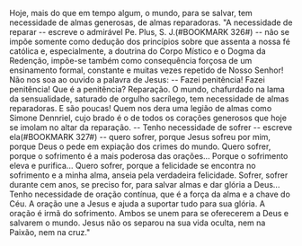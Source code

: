 
Hoje, mais do que em tempo algum, o mundo, para se salvar, tem necessidade de almas generosas, de almas reparadoras. "A necessidade de reparar -- escreve o admirável Pe. Plus, S. J.(#BOOKMARK 326#) -- não se impõe somente como dedução dos princípios sobre que assenta a nossa fé católica e, especialmente, a doutrina do Corpo Místico e o Dogma da Redenção, impõe-se também como consequência forçosa de um ensinamento formal, constante e muitas vezes repetido de Nosso Senhor! Não nos soa ao ouvido a palavra de Jesus: -- Fazei penitência! Fazei penitência! Que é a penitência? Reparação. O mundo, chafurdado na lama da sensualidade, saturado de orgulho sacrílego, tem necessidade de almas reparadoras. E são poucas! Quem nos dera uma legião de almas como Simone Dennriel, cujo brado é o de todos os corações generosos que hoje se imolam no altar da reparação. -- Tenho necessidade de sofrer -- escreve ela(#BOOKMARK 327#) -- quero sofrer, porque Jesus sofreu por mim, porque Deus o pede em expiação dos crimes do mundo. Quero sofrer, porque o sofrimento é a mais poderosa das orações\... Porque o sofrimento eleva e purifica\... Quero sofrer, porque a felicidade se encontra no sofrimento e a minha alma, anseia pela verdadeira felicidade. Sofrer, sofrer durante cem anos, se preciso for, para salvar almas e dar glória a Deus\... Tenho necessidade de oração contínua, que é a força da alma e a chave do Céu. A oração une a Jesus e ajuda a suportar tudo para sua glória. A oração é irmã do sofrimento. Ambos se unem para se oferecerem a Deus e salvarem o mundo. Jesus não os separou na sua vida oculta, nem na Paixão, nem na cruz."

